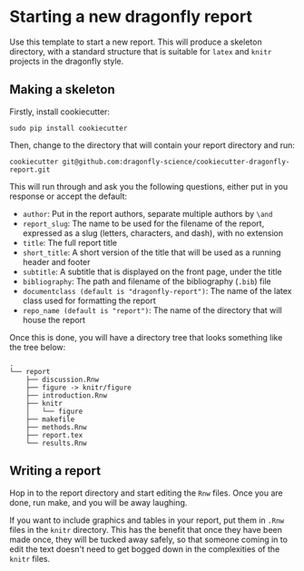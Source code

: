 Starting a new dragonfly report
=======================================================

Use this template to start a new report. This will produce a
skeleton directory, with a standard structure that is suitable for `latex` and
`knitr` projects in the dragonfly style.

## Making a skeleton

Firstly, install cookiecutter:

  `sudo pip install cookiecutter`
  
Then, change to the directory that will contain your report directory and run:
  
  `cookiecutter git@github.com:dragonfly-science/cookiecutter-dragonfly-report.git`
  
This will run through and ask you the following questions, either put in you
response or accept the default:

  * `author`: Put in the report authors, separate multiple authors by `\and`
  * `report_slug`: The name to be used for the filename of the report, expressed as a slug (letters, characters, and dash), with no extension
  * `title`: The full report title
  * `short_title`: A short version of the title that will be used as a running header and footer
  * `subtitle`: A subtitle that is displayed on the front page, under the title
  * `bibliography`: The path and filename of the bibliography (`.bib`) file 
  * `documentclass (default is "dragonfly-report")`: The name of the latex class used for formatting the report
  * `repo_name (default is "report")`: The name of the directory that will house the report

Once this is done, you will have a directory tree that looks something like the
tree below:

```
.
└── report
    ├── discussion.Rnw
    ├── figure -> knitr/figure
    ├── introduction.Rnw
    ├── knitr
    │   └── figure
    ├── makefile
    ├── methods.Rnw
    ├── report.tex
    └── results.Rnw
```

## Writing a report

Hop in to the report directory and start editing the `Rnw` files. Once you are
done, run make, and you will be away laughing.

If you want to include graphics and tables in your report, put them in `.Rnw`
files in the `knitr` directory.  This has the benefit that once they have been
made once, they will be tucked away safely, so that someone coming in to edit
the text doesn't need to get bogged down in the complexities of the `knitr`
files.

